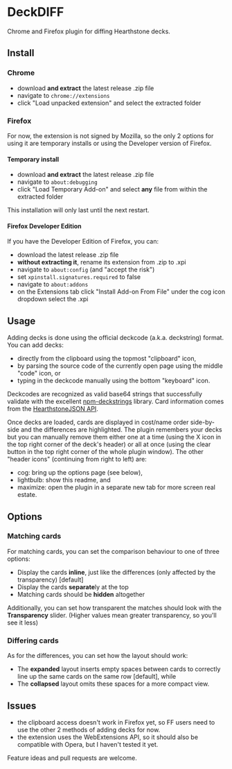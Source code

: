 # DeckDIFF

Chrome and Firefox plugin for diffing Hearthstone decks.

## Install

### Chrome

- download **and extract** the latest release .zip file
- navigate to `chrome://extensions`
- click "Load unpacked extension" and select the extracted folder

### Firefox

For now, the extension is not signed by Mozilla, so the only 2 options for using it are temporary installs or using the Developer version of Firefox.

#### Temporary install

- download **and extract** the latest release .zip file
- navigate to `about:debugging`
- click "Load Temporary Add-on" and select **any** file from within the extracted folder

This installation will only last until the next restart.

#### Firefox Developer Edition

If you have the Developer Edition of Firefox, you can:

- download the latest release .zip file
- **without extracting it**, rename its extension from .zip to .xpi
- navigate to `about:config` (and "accept the risk")
- set `xpinstall.signatures.required` to false
- navigate to `about:addons` 
- on the Extensions tab click "Install Add-on From File" under the cog icon dropdown select the .xpi

## Usage

Adding decks is done using the official deckcode (a.k.a. deckstring) format.
You can add decks:

- directly from the clipboard using the topmost "clipboard" icon,
- by parsing the source code of the currently open page using the middle "code" icon, or
- typing in the deckcode manually using the bottom "keyboard" icon.

Deckcodes are recognized as valid base64 strings that successfully validate with the excellent [npm-deckstrings](https://github.com/HearthSim/npm-deckstrings) library.
Card information comes from the [HearthstoneJSON API](https://api.hearthstonejson.com/v1/latest/enUS/cards.collectible.json).

Once decks are loaded, cards are displayed in cost/name order side-by-side and the differences are highlighted.
The plugin remembers your decks but you can manually remove them either one at a time (using the X icon in the top right corner of the deck's header) or all at once (using the clear button in the top right corner of the whole plugin window).
The other "header icons" (continuing from right to left) are:

- cog: bring up the options page (see below),
- lightbulb: show this readme, and
- maximize: open the plugin in a separate new tab for more screen real estate.

## Options

### Matching cards

For matching cards, you can set the comparison behaviour to one of three options:

- Display the cards **inline**, just like the differences (only affected by the transparency) [default]
- Display the cards **separate**ly at the top
- Matching cards should be **hidden** altogether

Additionally, you can set how transparent the matches should look with the **Transparency** slider.
(Higher values mean greater transparency, so you'll see it less)

### Differing cards

As for the differences, you can set how the layout should work:

- The **expanded** layout inserts empty spaces between cards to correctly line up the same cards on the same row [default], while
- The **collapsed** layout omits these spaces for a more compact view.

## Issues

- the clipboard access doesn't work in Firefox yet, so FF users need to use the other 2 methods of adding decks for now.
- the extension uses the WebExtensions API, so it should also be compatible with Opera, but I haven't tested it yet.

Feature ideas and pull requests are welcome.
